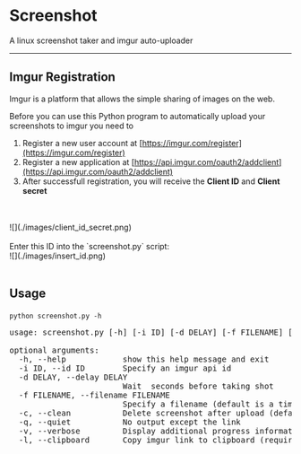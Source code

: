 Screenshot
==========

A linux screenshot taker and imgur auto-uploader


-------

## Imgur Registration

Imgur is a platform that allows the simple sharing of images on the web.

Before you can use this Python program to automatically upload your screenshots to imgur you need to

1. Register a new user account at [https://imgur.com/register](https://imgur.com/register)
2. Register a new application at [https://api.imgur.com/oauth2/addclient](https://api.imgur.com/oauth2/addclient)
3. After successfull registration, you will receive the **Client ID** and **Client secret**

<br>
<br>
![](./images/client_id_secret.png)
<br>
<br>
Enter this ID into the `screenshot.py` script:  
<br>
![](./images/insert_id.png)
<br>
<br>

## Usage

`python screenshot.py -h`

<pre>
usage: screenshot.py [-h] [-i ID] [-d DELAY] [-f FILENAME] [-c] [-q] [-v] [-l]

optional arguments:
  -h, --help            show this help message and exit
  -i ID, --id ID        Specify an imgur api id
  -d DELAY, --delay DELAY
                        Wait <delay> seconds before taking shot
  -f FILENAME, --filename FILENAME
                        Specify a filename (default is a timestamp)
  -c, --clean           Delete screenshot after upload (default false)
  -q, --quiet           No output except the link
  -v, --verbose         Display additional progress information
  -l, --clipboard       Copy imgur link to clipboard (requires xclip)
  </pre>